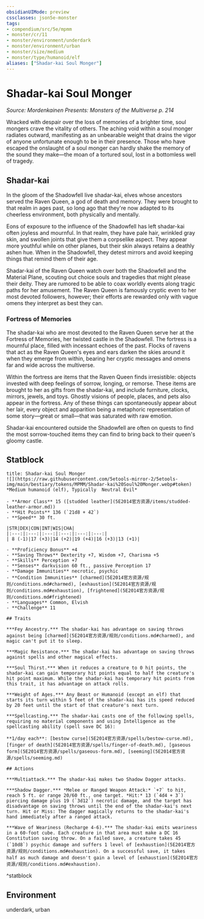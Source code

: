 ```yaml
---
obsidianUIMode: preview
cssclasses: json5e-monster
tags:
- compendium/src/5e/mpmm
- monster/cr/11
- monster/environment/underdark
- monster/environment/urban
- monster/size/medium
- monster/type/humanoid/elf
aliases: ["Shadar-kai Soul Monger"]
---
```

# Shadar-kai Soul Monger
*Source: Mordenkainen Presents: Monsters of the Multiverse p. 214*  

Wracked with despair over the loss of memories of a brighter time, soul mongers crave the vitality of others. The aching void within a soul monger radiates outward, manifesting as an unbearable weight that drains the vigor of anyone unfortunate enough to be in their presence. Those who have escaped the onslaught of a soul monger can hardly shake the memory of the sound they make—the moan of a tortured soul, lost in a bottomless well of tragedy.

## Shadar-kai

In the gloom of the Shadowfell live shadar-kai, elves whose ancestors served the Raven Queen, a god of death and memory. They were brought to that realm in ages past, so long ago that they're now adapted to its cheerless environment, both physically and mentally.

Eons of exposure to the influence of the Shadowfell has left shadar-kai often joyless and mournful. In that realm, they have pale hair, wrinkled gray skin, and swollen joints that give them a corpselike aspect. They appear more youthful while on other planes, but their skin always retains a deathly ashen hue. When in the Shadowfell, they detest mirrors and avoid keeping things that remind them of their age.

Shadar-kai of the Raven Queen watch over both the Shadowfell and the Material Plane, scouting out choice souls and tragedies that might please their deity. They are rumored to be able to coax worldly events along tragic paths for her amusement. The Raven Queen is famously cryptic even to her most devoted followers, however; their efforts are rewarded only with vague omens they interpret as best they can.

### Fortress of Memories

The shadar-kai who are most devoted to the Raven Queen serve her at the Fortress of Memories, her twisted castle in the Shadowfell. The fortress is a mournful place, filled with incessant echoes of the past. Flocks of ravens that act as the Raven Queen's eyes and ears darken the skies around it when they emerge from within, bearing her cryptic messages and omens far and wide across the multiverse.

Within the fortress are items that the Raven Queen finds irresistible: objects invested with deep feelings of sorrow, longing, or remorse. These items are brought to her as gifts from the shadar-kai, and include furniture, clocks, mirrors, jewels, and toys. Ghostly visions of people, places, and pets also appear in the fortress. Any of these things can spontaneously appear about her lair, every object and apparition being a metaphoric representation of some story—great or small—that was saturated with raw emotion.

Shadar-kai encountered outside the Shadowfell are often on quests to find the most sorrow-touched items they can find to bring back to their queen's gloomy castle.

## Statblock

```ad-statblock
title: Shadar-kai Soul Monger
![](https://raw.githubusercontent.com/5etools-mirror-2/5etools-img/main/bestiary/tokens/MPMM/Shadar-kai%20Soul%20Monger.webp#token)
*Medium humanoid (elf), Typically  Neutral Evil*

- **Armor Class** 15 ([studded leather](5E2014官方资源/items/studded-leather-armor.md))
- **Hit Points** 136 (`21d8 + 42`)
- **Speed** 30 ft.

|STR|DEX|CON|INT|WIS|CHA|
|:---:|:---:|:---:|:---:|:---:|:---:|
| 8 (-1)|17 (+3)|14 (+2)|19 (+4)|16 (+3)|13 (+1)|

- **Proficiency Bonus** +4
- **Saving Throws** Dexterity +7, Wisdom +7, Charisma +5
- **Skills** Perception +7
- **Senses** darkvision 60 ft., passive Perception 17
- **Damage Immunities** necrotic, psychic
- **Condition Immunities** [charmed](5E2014官方资源/规则/conditions.md#charmed), [exhaustion](5E2014官方资源/规则/conditions.md#exhaustion), [frightened](5E2014官方资源/规则/conditions.md#frightened)
- **Languages** Common, Elvish
- **Challenge** 11

## Traits

***Fey Ancestry.*** The shadar-kai has advantage on saving throws against being [charmed](5E2014官方资源/规则/conditions.md#charmed), and magic can't put it to sleep.

***Magic Resistance.*** The shadar-kai has advantage on saving throws against spells and other magical effects.

***Soul Thirst.*** When it reduces a creature to 0 hit points, the shadar-kai can gain temporary hit points equal to half the creature's hit point maximum. While the shadar-kai has temporary hit points from this trait, it has advantage on attack rolls.

***Weight of Ages.*** Any Beast or Humanoid (except an elf) that starts its turn within 5 feet of the shadar-kai has its speed reduced by 20 feet until the start of that creature's next turn.

***Spellcasting.*** The shadar-kai casts one of the following spells, requiring no material components and using Intelligence as the spellcasting ability (spell save DC 16):

**1/day each**: [bestow curse](5E2014官方资源/spells/bestow-curse.md), [finger of death](5E2014官方资源/spells/finger-of-death.md), [gaseous form](5E2014官方资源/spells/gaseous-form.md), [seeming](5E2014官方资源/spells/seeming.md)

## Actions

***Multiattack.*** The shadar-kai makes two Shadow Dagger attacks.

***Shadow Dagger.*** *Melee or Ranged Weapon Attack:* `+7` to hit, reach 5 ft. or range 20/60 ft., one target. *Hit:* 13 (`4d4 + 3`) piercing damage plus 19 (`3d12`) necrotic damage, and the target has disadvantage on saving throws until the end of the shadar-kai's next turn. Hit or Miss: The dagger magically returns to the shadar-kai's hand immediately after a ranged attack.

***Wave of Weariness (Recharge 4-6).*** The shadar-kai emits weariness in a 60-foot cube. Each creature in that area must make a DC 16 Constitution saving throw. On a failed save, a creature takes 45 (`10d8`) psychic damage and suffers 1 level of [exhaustion](5E2014官方资源/规则/conditions.md#exhaustion). On a successful save, it takes half as much damage and doesn't gain a level of [exhaustion](5E2014官方资源/规则/conditions.md#exhaustion).
```
^statblock

## Environment

underdark, urban
